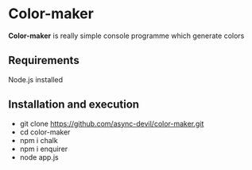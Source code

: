# Color-maker
 __Color-maker__ is really simple console programme which generate colors

## Requirements
 Node.js installed

## Installation and execution
  * git clone https://github.com/async-devil/color-maker.git
  * cd color-maker
  * npm i chalk
  * npm i enquirer
  * node app.js
